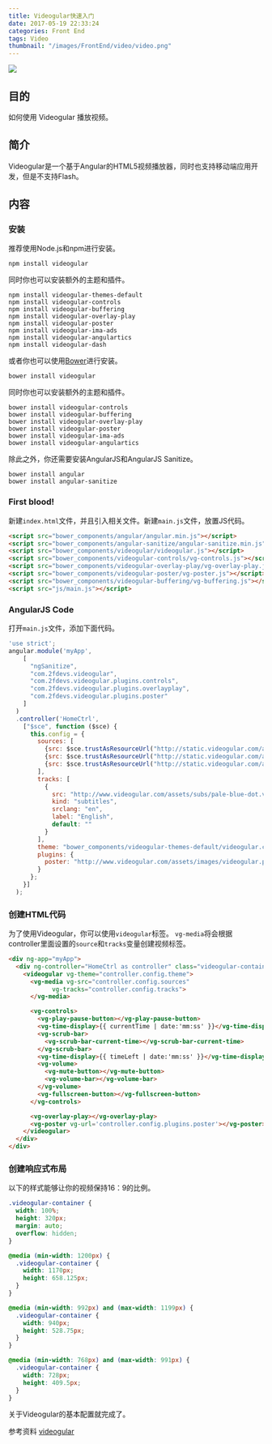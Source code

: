 ```yaml
---
title: Videogular快速入门
date: 2017-05-19 22:33:24
categories: Front End
tags: Video
thumbnail: "/images/FrontEnd/video/video.png"
---
```

![](/images/FrontEnd/video/video.png)

## 目的
如何使用 Videogular 播放视频。
<!--more-->

## 简介
Videogular是一个基于Angular的HTML5视频播放器，同时也支持移动端应用开发，但是不支持Flash。

## 内容
### 安装
推荐使用Node.js和npm进行安装。
```
npm install videogular
```
同时你也可以安装额外的主题和插件。
```
npm install videogular-themes-default
npm install videogular-controls
npm install videogular-buffering
npm install videogular-overlay-play
npm install videogular-poster
npm install videogular-ima-ads
npm install videogular-angulartics
npm install videogular-dash
```
或者你也可以使用[Bower](http://www.garfieldwiki.com/2017/05/18/bowerEntrance/#more)进行安装。
```
bower install videogular
```
同时你也可以安装额外的主题和插件。
```
bower install videogular-controls
bower install videogular-buffering
bower install videogular-overlay-play
bower install videogular-poster
bower install videogular-ima-ads
bower install videogular-angulartics
```
除此之外，你还需要安装AngularJS和AngularJS Sanitize。
```
bower install angular
bower install angular-sanitize
```
### First blood!
新建`index.html`文件，并且引入相关文件。新建`main.js`文件，放置JS代码。
```html
<script src="bower_components/angular/angular.min.js"></script>
<script src="bower_components/angular-sanitize/angular-sanitize.min.js"></script>
<script src="bower_components/videogular/videogular.js"></script>
<script src="bower_components/videogular-controls/vg-controls.js"></script>
<script src="bower_components/videogular-overlay-play/vg-overlay-play.js"></script>
<script src="bower_components/videogular-poster/vg-poster.js"></script>
<script src="bower_components/videogular-buffering/vg-buffering.js"></script>
<script src="js/main.js"></script>
```
### AngularJS Code
打开`main.js`文件，添加下面代码。
```javascript
'use strict';
angular.module('myApp',
    [
      "ngSanitize",
      "com.2fdevs.videogular",
      "com.2fdevs.videogular.plugins.controls",
      "com.2fdevs.videogular.plugins.overlayplay",
      "com.2fdevs.videogular.plugins.poster"
    ]
  )
  .controller('HomeCtrl',
    ["$sce", function ($sce) {
      this.config = {
        sources: [
          {src: $sce.trustAsResourceUrl("http://static.videogular.com/assets/videos/videogular.mp4"), type: "video/mp4"},
          {src: $sce.trustAsResourceUrl("http://static.videogular.com/assets/videos/videogular.webm"), type: "video/webm"},
          {src: $sce.trustAsResourceUrl("http://static.videogular.com/assets/videos/videogular.ogg"), type: "video/ogg"}
        ],
        tracks: [
          {
            src: "http://www.videogular.com/assets/subs/pale-blue-dot.vtt",
            kind: "subtitles",
            srclang: "en",
            label: "English",
            default: ""
          }
        ],
        theme: "bower_components/videogular-themes-default/videogular.css",
        plugins: {
          poster: "http://www.videogular.com/assets/images/videogular.png"
        }
      };
    }]
  );
```
### 创建HTML代码
为了使用Videogular，你可以使用`videogular`标签。
`vg-media`将会根据controller里面设置的`source`和`tracks`变量创建视频标签。
```html
<div ng-app="myApp">
  <div ng-controller="HomeCtrl as controller" class="videogular-container">
    <videogular vg-theme="controller.config.theme">
      <vg-media vg-src="controller.config.sources"
            vg-tracks="controller.config.tracks">
      </vg-media>

      <vg-controls>
        <vg-play-pause-button></vg-play-pause-button>
        <vg-time-display>{{ currentTime | date:'mm:ss' }}</vg-time-display>
        <vg-scrub-bar>
          <vg-scrub-bar-current-time></vg-scrub-bar-current-time>
        </vg-scrub-bar>
        <vg-time-display>{{ timeLeft | date:'mm:ss' }}</vg-time-display>
        <vg-volume>
          <vg-mute-button></vg-mute-button>
          <vg-volume-bar></vg-volume-bar>
        </vg-volume>
        <vg-fullscreen-button></vg-fullscreen-button>
      </vg-controls>

      <vg-overlay-play></vg-overlay-play>
      <vg-poster vg-url='controller.config.plugins.poster'></vg-poster>
    </videogular>
  </div>
</div>
```

### 创建响应式布局
以下的样式能够让你的视频保持16：9的比例。
```css
.videogular-container {
  width: 100%;
  height: 320px;
  margin: auto;
  overflow: hidden;
}

@media (min-width: 1200px) {
  .videogular-container {
    width: 1170px;
    height: 658.125px;
  }
}

@media (min-width: 992px) and (max-width: 1199px) {
  .videogular-container {
    width: 940px;
    height: 528.75px;
  }
}

@media (min-width: 768px) and (max-width: 991px) {
  .videogular-container {
    width: 728px;
    height: 409.5px;
  }
}
```
关于Videogular的基本配置就完成了。

参考资料
[videogular](http://www.videogular.com/tutorials/how-to-start/)
